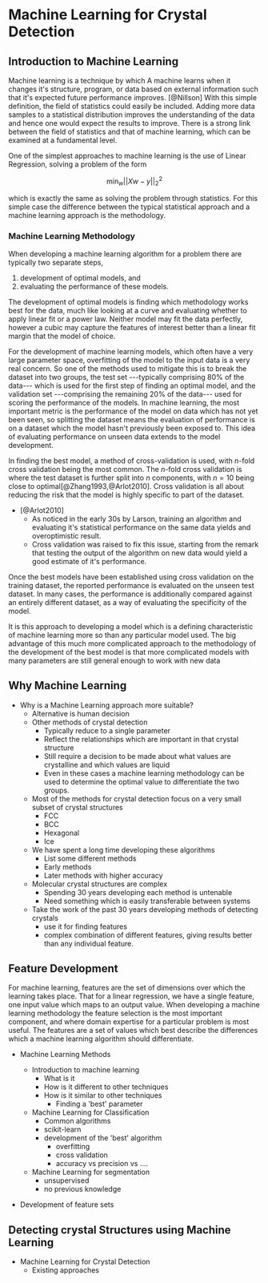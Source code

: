 # Machine Learning for Crystal Detection

## Introduction to Machine Learning

Machine learning is a technique by which
A machine learns when it changes it's
structure, program, or data
based on external information
such that it's expected future performance improves. [@Nillson]
With this simple definition,
the field of statistics could easily be included.
Adding more data samples to a statistical distribution
improves the understanding of the data
and hence one would expect the results to improve.
There is a strong link between
the field of statistics and that of machine learning,
which can be examined at a fundamental level.

One of the simplest approaches to machine learning
is the use of Linear Regression,
solving a problem of the form

$$ \min_w || Xw -y||^2_2 $$

which is exactly the same as solving the problem
through statistics.
For this simple case the difference between
the typical statistical approach
and a machine learning approach
is the methodology.

### Machine Learning Methodology

When developing a machine learning algorithm for a problem
there are typically two separate steps,
1. development of optimal models, and
2. evaluating the performance of these models.

The development of optimal models is finding
which methodology works best for the data,
much like looking at a curve
and evaluating whether to apply
linear fit or a power law.
Neither model may fit the data perfectly,
however a cubic may capture
the features of interest
better than a linear fit
margin that the model of choice.

For the development of machine learning models,
which often have a very large parameter space,
overfitting of the model to the input data
is a very real concern.
So one of the methods used to mitigate this
is to break the dataset into two groups,
the test set
---typically comprising 80\% of the data---
which is used for the first step
of finding an optimal model, and
the validation set
---comprising the remaining 20\% of the data---
used for scoring the performance of the models.
In machine learning,
the most important metric is
the performance of the model on data which
has not yet been seen,
so splitting the dataset means
the evaluation of performance is on a dataset
which the model hasn't previously been exposed to.
This idea of evaluating performance on
unseen data extends to the model development.

In finding the best model,
a method of cross-validation is used,
with *n*-fold cross validation
being the most common.
The *n*-fold cross validation is where the
test dataset is further split into
*n* components, with $n=10$ being close to optimal[@Zhang1993,@Arlot2010].
Cross validation is all about reducing
the risk that the model is highly specific
to part of the dataset.

- [@Arlot2010]
    - As noticed in the early 30s by Larson, training an algorithm and evaluating it's
      statistical performance on the same data yields and overoptimistic result.
    - Cross validation was raised to fix this issue, starting from the remark that
      testing the output of the algorithm on new data would yield a good estimate of it's
      performance.

Once the best models have been established
using cross validation on the training dataset,
the reported performance is evaluated
on the unseen test dataset.
In many cases, the performance
is additionally compared against
an entirely different dataset,
as a way of evaluating the specificity of the model.

It is this approach to developing a model
which is a defining characteristic of machine learning
more so than any particular model used.
The big advantage of this much more complicated approach
to the methodology of the development of the best model
is that more complicated models with many parameters
are still general enough to work with new data

## Why Machine Learning

- Why is a Machine Learning approach more suitable?
    - Alternative is human decision
    - Other methods of crystal detection
        - Typically reduce to a single parameter
        - Reflect the relationships which are important in that crystal structure
        - Still require a decision to be made about what values are crystalline and
          which values are liquid
        - Even in these cases a machine learning methodology can be used to determine
          the optimal value to differentiate the two groups.
    - Most of the methods for crystal detection focus on a very small subset of crystal
      structures
        - FCC
        - BCC
        - Hexagonal
        - Ice
    - We have spent a long time developing these algorithms
        - List some different methods
        - Early methods
        - Later methods with higher accuracy
    - Molecular crystal structures are complex
        - Spending 30 years developing each method is untenable
        - Need something which is easily transferable between systems
    - Take the work of the past 30 years developing methods of detecting crystals
        - use it for finding features
        - complex combination of different features, giving results better than any
          individual feature.

## Feature Development

For machine learning,
features are the set of dimensions
over which the learning takes place.
That for a linear regression,
we have a single feature,
one input value which maps to an output value.
When developing a machine learning methodology
the feature selection is the most important component,
and where domain expertise for a particular problem
is most useful.
The features are a set of values which best describe
the differences which a machine learning algorithm
should differentiate.


- Machine Learning Methods
    - Introduction to machine learning
        - What is it
        - How is it different to other techniques
        - How is it similar to other techniques
            - Finding a 'best' parameter
    - Machine Learning for Classification
        - Common algorithms
        - scikit-learn
        - development of the 'best' algorithm
            - overfitting
            - cross validation
            - accuracy vs precision vs ....
    - Machine Learning for segmentation
        - unsupervised
        - no previous knowledge

- Development of feature sets

## Detecting crystal Structures using Machine Learning

- Machine Learning for Crystal Detection
    - Existing approaches
